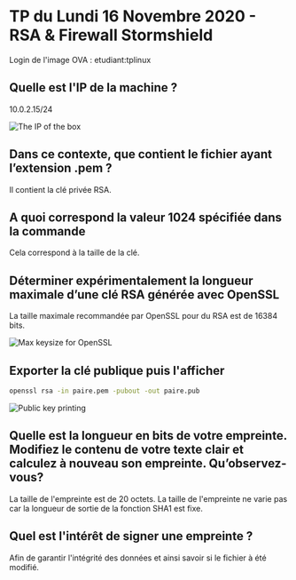 # TP du Lundi 16 Novembre 2020 - RSA & Firewall Stormshield

Login de l'image OVA : etudiant:tplinux

## Quelle est l'IP de la machine ?

10.0.2.15/24

![The IP of the box](https://i.ibb.co/q0PvXGJ/image.png)

## Dans ce contexte, que contient le fichier ayant l’extension .pem ?

Il contient la clé privée RSA.

## A quoi correspond la valeur 1024 spécifiée dans la commande

Cela correspond à la taille de la clé.

## Déterminer expérimentalement la longueur maximale d’une clé RSA générée avec OpenSSL

La taille maximale recommandée par OpenSSL pour du RSA est de 16384 bits.

![Max keysize for OpenSSL](https://i.ibb.co/qdMWdL8/image.png)

## Exporter la clé publique puis l'afficher

```bash
openssl rsa -in paire.pem -pubout -out paire.pub
```

![Public key printing](https://i.ibb.co/BCgM50M/image.png)

## Quelle est la longueur en bits de votre empreinte. Modifiez le contenu de votre texte clair et calculez à nouveau son empreinte. Qu’observez-vous?

La taille de l'empreinte est de 20 octets. La taille de l'empreinte ne varie pas car la longueur de sortie de la fonction SHA1 est fixe.

## Quel est l'intérêt de signer une empreinte ?

Afin de garantir l'intégrité des données et ainsi savoir si le fichier à été modifié.
